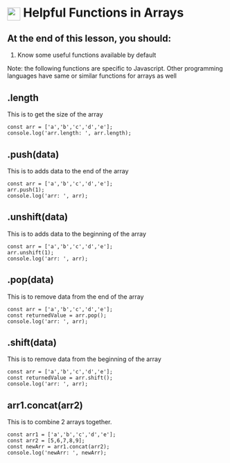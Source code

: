 # <span><img src="../../../../ga_cog.png" width="30" height="30" style="vertical-align: middle;"></span> Helpful Functions in Arrays

## At the end of this lesson, you should:
1. Know some useful functions available by default

Note: the following functions are specific to Javascript. Other programming languages have same or similar functions for arrays as well

## .length
This is to get the size of the array
```
const arr = ['a','b','c','d','e'];
console.log('arr.length: ', arr.length);
```

## .push(data)
This is to adds data to the end of the array
```
const arr = ['a','b','c','d','e'];
arr.push(1);
console.log('arr: ', arr);
```

## .unshift(data)
This is to adds data to the beginning of the array
```
const arr = ['a','b','c','d','e'];
arr.unshift(1);
console.log('arr: ', arr);
```

## .pop(data)
This is to remove data from the end of the array
```
const arr = ['a','b','c','d','e'];
const returnedValue = arr.pop();
console.log('arr: ', arr);
```

## .shift(data)
This is to remove data from the beginning of the array
```
const arr = ['a','b','c','d','e'];
const returnedValue = arr.shift();
console.log('arr: ', arr);
```

## arr1.concat(arr2)
This is to combine 2 arrays together.
```
const arr1 = ['a','b','c','d','e'];
const arr2 = [5,6,7,8,9];
const newArr = arr1.concat(arr2);
console.log('newArr: ', newArr);
```